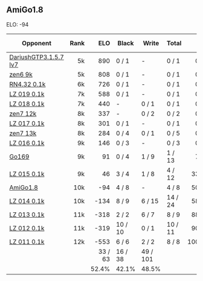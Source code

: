 ## AmiGo1.8 ##

ELO: -94

Opponent | Rank | ELO | Black | Write | Total | Win rate
---------|-----:|----:|-------|-------|-------|-------:
[DariushGTP3.1.5.7 lv7](DariushGTP3.1.5.7%20lv7.md) | 5k | 890 | 0 / 1 | - | 0 / 1 | 0.0%
[zen6 9k](zen6%209k.md) | 5k | 808 | 0 / 1 | - | 0 / 1 | 0.0%
[RN4.32 0.1k](RN4.32%200.1k.md) | 6k | 726 | 0 / 1 | - | 0 / 1 | 0.0%
[LZ 019 0.1k](LZ%20019%200.1k.md) | 7k | 588 | 0 / 1 | - | 0 / 1 | 0.0%
[LZ 018 0.1k](LZ%20018%200.1k.md) | 7k | 440 | - | 0 / 1 | 0 / 1 | 0.0%
[zen7 12k](zen7%2012k.md) | 8k | 337 | - | 0 / 2 | 0 / 2 | 0.0%
[LZ 017 0.1k](LZ%20017%200.1k.md) | 8k | 301 | 0 / 1 | - | 0 / 1 | 0.0%
[zen7 13k](zen7%2013k.md) | 8k | 284 | 0 / 4 | 0 / 1 | 0 / 5 | 0.0%
[LZ 016 0.1k](LZ%20016%200.1k.md) | 9k | 146 | 0 / 3 | - | 0 / 3 | 0.0%
[Go169](Go169.md) | 9k | 91 | 0 / 4 | 1 / 9 | 1 / 13 | 7.7%
[LZ 015 0.1k](LZ%20015%200.1k.md) | 9k | 46 | 3 / 4 | 1 / 8 | 4 / 12 | 33.3%
[AmiGo1.8](AmiGo1.8.md) | 10k | -94 | 4 / 8 | - | 4 / 8 | 50.0%
[LZ 014 0.1k](LZ%20014%200.1k.md) | 10k | -134 | 8 / 9 | 6 / 15 | 14 / 24 | 58.3%
[LZ 013 0.1k](LZ%20013%200.1k.md) | 11k | -318 | 2 / 2 | 6 / 7 | 8 / 9 | 88.9%
[LZ 012 0.1k](LZ%20012%200.1k.md) | 11k | -319 | 10 / 10 | 0 / 1 | 10 / 11 | 90.9%
[LZ 011 0.1k](LZ%20011%200.1k.md) | 12k | -553 | 6 / 6 | 2 / 2 | 8 / 8 | 100.0%
 | | | 33 / 63 | 16 / 38 | 49 / 101 | 
 | | | 52.4% | 42.1% | 48.5% | 
